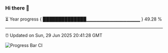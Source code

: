 ### Hi there 👋

⏳ Year progress { ██████████████▁▁▁▁▁▁▁▁▁▁▁▁▁▁▁▁ } 49.28 %

---

⏰ Updated on Sun, 29 Jun 2025 20:41:28 GMT

![Progress Bar CI](https://github.com/IshwaranRudhara/GIT-ACTION/workflows/Progress%20Bar%20CI/badge.svg)

